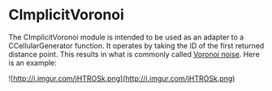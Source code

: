# CImplicitVoronoi #

The CImplicitVoronoi module is intended to be used as an adapter to a CCellularGenerator function. It operates by taking the ID of the first returned distance point. This results in what is commonly called [Voronoi noise](http://en.wikipedia.org/wiki/Voronoi_diagram). Here is an example:

![http://i.imgur.com/jHTROSk.png](http://i.imgur.com/jHTROSk.png)
